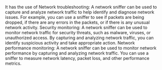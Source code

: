 It has the use of
Network troubleshooting: A network sniffer can be used to capture and analyze network traffic to help identify and diagnose network issues. For example, you can use a sniffer to see if packets are being dropped, if there are any errors in the packets, or if there is any unusual network activity.
Security monitoring: A network sniffer can be used to monitor network traffic for security threats, such as malware, viruses, or unauthorized access. By capturing and analyzing network traffic, you can identify suspicious activity and take appropriate action.
Network performance monitoring: A network sniffer can be used to monitor network performance by capturing and analyzing network traffic. You can use a sniffer to measure network latency, packet loss, and other performance metrics.
